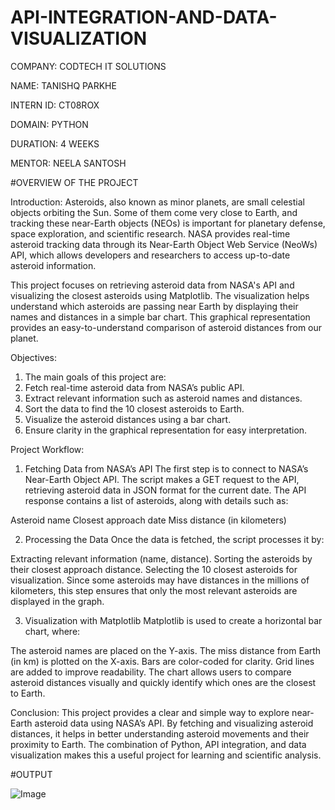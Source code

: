 # API-INTEGRATION-AND-DATA-VISUALIZATION

COMPANY: CODTECH IT SOLUTIONS

NAME: TANISHQ PARKHE

INTERN ID: CT08ROX

DOMAIN: PYTHON

DURATION: 4 WEEKS

MENTOR: NEELA SANTOSH

#OVERVIEW OF THE PROJECT

Introduction:
Asteroids, also known as minor planets, are small celestial objects orbiting the Sun. Some of them come very close to Earth, and tracking these near-Earth objects (NEOs) is important for planetary defense, space exploration, and scientific research. NASA provides real-time asteroid tracking data through its Near-Earth Object Web Service (NeoWs) API, which allows developers and researchers to access up-to-date asteroid information.

This project focuses on retrieving asteroid data from NASA's API and visualizing the closest asteroids using Matplotlib. The visualization helps understand which asteroids are passing near Earth by displaying their names and distances in a simple bar chart. This graphical representation provides an easy-to-understand comparison of asteroid distances from our planet.

Objectives:
1. The main goals of this project are:
2. Fetch real-time asteroid data from NASA’s public API.
3. Extract relevant information such as asteroid names and distances.
4. Sort the data to find the 10 closest asteroids to Earth.
5. Visualize the asteroid distances using a bar chart.
6. Ensure clarity in the graphical representation for easy interpretation.

Project Workflow:
1. Fetching Data from NASA’s API
The first step is to connect to NASA’s Near-Earth Object API. The script makes a GET request to the API, retrieving asteroid data in JSON format for the current date. The API response contains a list of asteroids, along with details such as:

Asteroid name
Closest approach date
Miss distance (in kilometers)

2. Processing the Data
Once the data is fetched, the script processes it by:

Extracting relevant information (name, distance).
Sorting the asteroids by their closest approach distance.
Selecting the 10 closest asteroids for visualization.
Since some asteroids may have distances in the millions of kilometers, this step ensures that only the most relevant asteroids are displayed in the graph.

3. Visualization with Matplotlib
Matplotlib is used to create a horizontal bar chart, where:

The asteroid names are placed on the Y-axis.
The miss distance from Earth (in km) is plotted on the X-axis.
Bars are color-coded for clarity.
Grid lines are added to improve readability.
The chart allows users to compare asteroid distances visually and quickly identify which ones are the closest to Earth.

Conclusion:
This project provides a clear and simple way to explore near-Earth asteroid data using NASA’s API. By fetching and visualizing asteroid distances, it helps in better understanding asteroid movements and their proximity to Earth. The combination of Python, API integration, and data visualization makes this a useful project for learning and scientific analysis.



#OUTPUT

![Image](https://github.com/user-attachments/assets/a64061ee-3ee8-4f60-b7cf-161899bfd41a)
